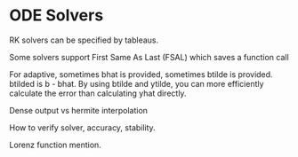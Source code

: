 # ODE Solvers

RK solvers can be specified by tableaus. 

Some solvers support First Same As Last (FSAL) which saves a function call

For adaptive, sometimes bhat is provided, sometimes btilde is provided. btilded is b - bhat.
By using btilde and ytilde, you can more efficiently calculate the error than calculating yhat directly.

Dense output vs hermite interpolation

How to verify solver, accuracy, stability.

Lorenz function mention.
